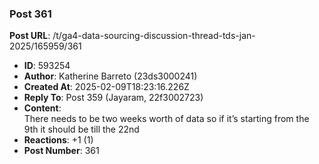 ### Post 361
**Post URL**: /t/ga4-data-sourcing-discussion-thread-tds-jan-2025/165959/361
- **ID**: 593254
- **Author**: Katherine Barreto (23ds3000241)
- **Created At**: 2025-02-09T18:23:16.226Z
- **Reply To**: Post 359 (Jayaram, 22f3002723)
- **Content**:  
  There needs to be two weeks worth of data so if it’s starting from the 9th it should be till the 22nd
- **Reactions**: +1 (1)
- **Post Number**: 361

